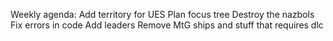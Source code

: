 Weekly agenda:
Add territory for UES
Plan focus tree
Destroy the nazbols
Fix errors in code
Add leaders
Remove MtG ships and stuff that requires dlc

